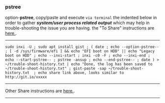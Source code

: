 ### pstree
option-**pstree**, 
copy/paste and execute `via terminal` the indented below in order to gather **_system/user process related output_** which may help in trouble-shooting the issue you are having. the "To Share" instructions are [here.](https://github.com/two-dogs/the-kennel/blob/master/to-share.md).
***
`
sudo inxi -U ;
sudo apt install gist ;
(
  date ;
  echo --option-pstree-- ;
  [ -d /sys/firmware/efi ] && echo "EFI boot on HDD" || echo "Legacy boot on HDD" ;
  echo --inxi-start ;
  inxi -c0 -F ;
  echo --inxi-end ;
  echo --start-pstree-- ;
  pstree -ansup ;
  echo --end-pstree-- ;
  date
) > ~/trouble-shoot-history.txt | echo "Done, the log has been saved to ~/trouble-shoot-history.txt" ;
gist-paste -sap ~/trouble-shoot-history.txt  ; echo share link above, looks similar to http://git.io/xxxxx
`
***
 Other Share instructions are [here.](https://github.com/two-dogs/the-kennel/blob/master/to-share.md).
***
